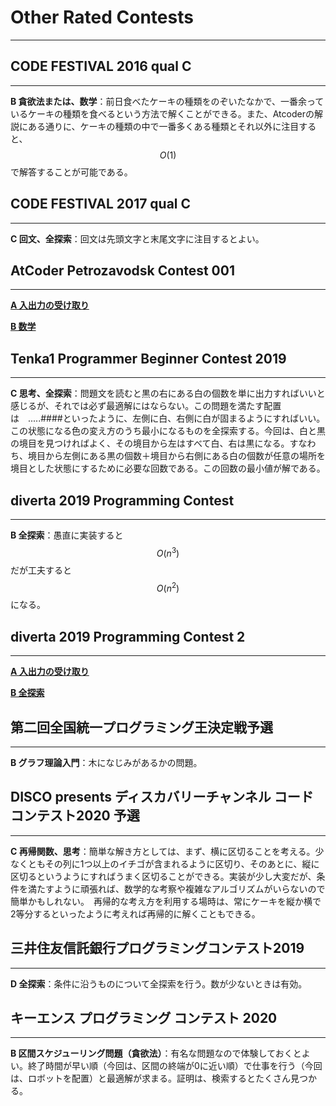 # Other Rated Contests

---

## CODE FESTIVAL 2016 qual C

---

**B 貪欲法または、数学**：前日食べたケーキの種類をのぞいたなかで、一番余っているケーキの種類を食べるという方法で解くことができる。また、Atcoderの解説にある通りに、ケーキの種類の中で一番多くある種類とそれ以外に注目すると、$$O(1)$$で解答することが可能である。

## CODE FESTIVAL 2017 qual C

---

**C 回文、全探索**：回文は先頭文字と末尾文字に注目するとよい。

## AtCoder Petrozavodsk Contest 001

---

[**A 入出力の受け取り**](AtCoder%20Petrozavodsk%20Contest%20001.md)

[**B 数学**](AtCoder%20Petrozavodsk%20Contest%20001.md)

## Tenka1 Programmer Beginner Contest 2019

---

**C 思考、全探索**：問題文を読むと黒の右にある白の個数を単に出力すればいいと感じるが、それでは必ず最適解にはならない。この問題を満たす配置は　.....####といったように、左側に白、右側に白が固まるようにすればいい。この状態になる色の変え方のうち最小になるものを全探索する。今回は、白と黒の境目を見つければよく、その境目から左はすべて白、右は黒になる。すなわち、境目から左側にある黒の個数＋境目から右側にある白の個数が任意の場所を境目とした状態にするために必要な回数である。この回数の最小値が解である。

## diverta 2019 Programming Contest

---

**B 全探索**：愚直に実装すると$$O(n^3)$$だが工夫すると$$O(n^2)$$になる。

## diverta 2019 Programming Contest 2

---

[**A 入出力の受け取り**](./diverta%202019%20Programming%20Contest%202.md)

[**B 全探索**](./diverta%202019%20Programming%20Contest%202.md)

## 第二回全国統一プログラミング王決定戦予選

---

**B グラフ理論入門**：木になじみがあるかの問題。

## DISCO presents ディスカバリーチャンネル コードコンテスト2020 予選

---

**C 再帰関数、思考**：簡単な解き方としては、まず、横に区切ることを考える。少なくともその列に1つ以上のイチゴが含まれるように区切り、そのあとに、縦に区切るというようにすればうまく区切ることができる。実装が少し大変だが、条件を満たすように頑張れば、数学的な考察や複雑なアルゴリズムがいらないので簡単かもしれない。　再帰的な考え方を利用する場時は、常にケーキを縦か横で2等分するといったように考えれば再帰的に解くこともできる。

## 三井住友信託銀行プログラミングコンテスト2019

---

**D 全探索**：条件に沿うものについて全探索を行う。数が少ないときは有効。

## キーエンス プログラミング コンテスト 2020

---

**B 区間スケジューリング問題（貪欲法）**：有名な問題なので体験しておくとよい。終了時間が早い順（今回は、区間の終端が0に近い順）で仕事を行う（今回は、ロボットを配置）と最適解が求まる。証明は、検索するとたくさん見つかる。